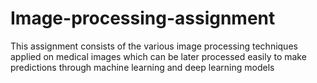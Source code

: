 # Image-processing-assignment
This assignment consists of the various image processing techniques applied on medical images which can be later processed easily to make predictions through machine learning and deep learning models
